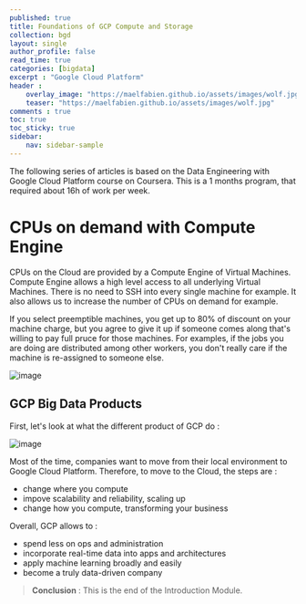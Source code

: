 ```yaml
---
published: true
title: Foundations of GCP Compute and Storage
collection: bgd
layout: single
author_profile: false
read_time: true
categories: [bigdata]
excerpt : "Google Cloud Platform"
header :
    overlay_image: "https://maelfabien.github.io/assets/images/wolf.jpg"
    teaser: "https://maelfabien.github.io/assets/images/wolf.jpg"
comments : true
toc: true
toc_sticky: true
sidebar:
    nav: sidebar-sample
---
```


The following series of articles is based on the Data Engineering with Google Cloud Platform course on Coursera. This is a 1 months program, that required about 16h of work per week.

# CPUs on demand with Compute Engine

CPUs on the Cloud are provided by a Compute Engine of Virtual Machines. Compute Engine allows a high level access to all underlying Virtual Machines. There is no need to SSH into every single machine for example. It also allows us to increase the number of CPUs on demand for example.

If you select preemptible machines, you get up to 80% of discount on your machine charge, but you agree to give it up if someone comes along that's willing to pay full pruce for those machines. For examples, if the jobs you are doing are distributed among other workers, you don't really care if the machine is re-assigned to someone else.

![image](https://maelfabien.github.io/assets/images/gcp_1.jpg)

## GCP Big Data Products

First, let's look at what the different product of GCP do :

![image](https://maelfabien.github.io/assets/images/gcp_2.jpg)

Most of the time, companies want to move from their local environment to Google Cloud Platform. Therefore, to move to the Cloud, the steps are :
- change where you compute
- impove scalability and reliability, scaling up
- change how you compute, transforming your business

Overall, GCP allows to :
- spend less on ops and administration
- incorporate real-time data into apps and architectures
- apply machine learning broadly and easily 
- become a truly data-driven company

> **Conclusion** : This is the end of the Introduction Module.
